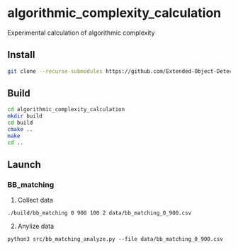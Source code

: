 # algorithmic_complexity_calculation
Experimental calculation of algorithmic complexity

## Install
```bash
git clone --recurse-submodules https://github.com/Extended-Object-Detection-ROS/algorithmic_complexity_calculation
```
## Build
```bash
cd algorithmic_complexity_calculation
mkdir build
cd build
cmake ..
make
cd ..
```
## Launch
### BB_matching
1. Collect data
```
./build/bb_matching 0 900 100 2 data/bb_matching_0_900.csv 
```
2. Anylize data
```
python3 src/bb_matching_analyze.py --file data/bb_matching_0_900.csv
```
